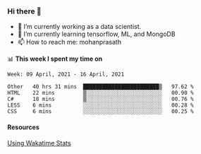 ### Hi there 👋

- 🔭 I’m currently working as a data scientist.
- 🌱 I’m currently learning tensorflow, ML, and MongoDB
- 📫 How to reach me: mohanprasath

📊 **This week I spent my time on**
<!--START_SECTION:waka-->
```text
Week: 09 April, 2021 - 16 April, 2021

Other   40 hrs 31 mins  ████████████████████████▒   97.62 % 
HTML    22 mins         ▒░░░░░░░░░░░░░░░░░░░░░░░░   00.90 % 
C#      18 mins         ▒░░░░░░░░░░░░░░░░░░░░░░░░   00.76 % 
LESS    6 mins          ░░░░░░░░░░░░░░░░░░░░░░░░░   00.28 % 
CSS     6 mins          ░░░░░░░░░░░░░░░░░░░░░░░░░   00.25 % 
```
<!--END_SECTION:waka-->

#### Resources
[Using Wakatime Stats](https://github.com/marketplace/actions/waka-readme)

